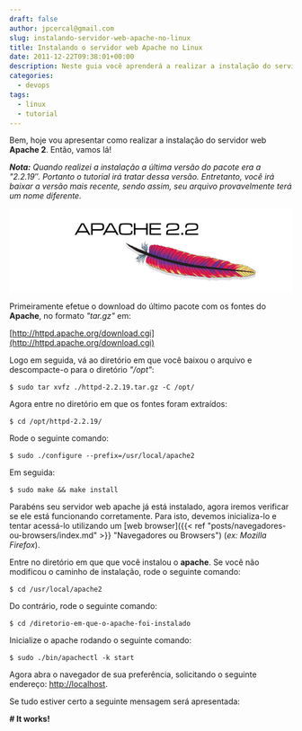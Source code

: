 ```yaml
---
draft: false
author: jpcercal@gmail.com
slug: instalando-servidor-web-apache-no-linux
title: Instalando o servidor web Apache no Linux
date: 2011-12-22T09:38:01+00:00
description: Neste guia você aprenderá a realizar a instalação do servidor web apache em sistemas operacionais Linux. Baixe o código fonte e o compile para a sua distro.
categories:
  - devops
tags: 
  - linux
  - tutorial
---
```


Bem, hoje vou apresentar como realizar a instalação do servidor web **Apache 2**. Então, vamos lá!

_**Nota:** Quando realizei a instalação a última versão do pacote era a "2.2.19″. Portanto o tutorial irá tratar dessa 
versão. Entretanto, você irá baixar a versão mais recente, sendo assim, seu arquivo provavelmente terá um nome 
diferente._

![Instalando o servidor web Apache no Linux](i-apache-2.2.jpg "Servidor Web Apache 2.2")

Primeiramente efetue o download do último pacote com os fontes do **Apache**, no formato _"tar.gz"_ em:

[http://httpd.apache.org/download.cgi](http://httpd.apache.org/download.cgi)

Logo em seguida, vá ao diretório em que você baixou o arquivo e descompacte-o para o diretório _"/opt"_:

```shell
$ sudo tar xvfz ./httpd-2.2.19.tar.gz -C /opt/
```

Agora entre no diretório em que os fontes foram extraídos:

```shell
$ cd /opt/httpd-2.2.19/
```

Rode o seguinte comando:

```shell
$ sudo ./configure --prefix=/usr/local/apache2
```

Em seguida:

```shell
$ sudo make && make install
```

Parabéns seu servidor web apache já está instalado, agora iremos verificar se ele está funcionando corretamente. 
Para isto, devemos inicializa-lo e tentar acessá-lo utilizando um 
[web browser]({{< ref "posts/navegadores-ou-browsers/index.md" >}} "Navegadores ou Browsers") (_ex: Mozilla Firefox_).

Entre no diretório em que que você instalou o **apache**. Se você não modificou o caminho de instalação, rode o 
seguinte comando:

```shell
$ cd /usr/local/apache2
```

Do contrário, rode o seguinte comando:

```shell
$ cd /diretorio-em-que-o-apache-foi-instalado
```

Inicialize o apache rodando o seguinte comando:

```shell
$ sudo ./bin/apachectl -k start
```

Agora abra o navegador de sua preferência, solicitando o seguinte endereço: [http://localhost](http://localhost).

Se tudo estiver certo a seguinte mensagem será apresentada:

**# It works!**
